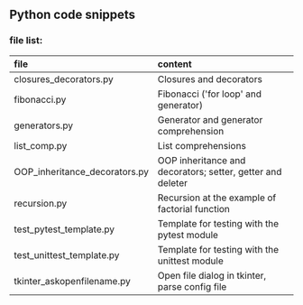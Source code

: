 ## Python code snippets

### file list:

|              file             |                           content                          |
|:------------------------------|:-----------------------------------------------------------|
| closures_decorators.py        | Closures and decorators                                    |
| fibonacci.py                  | Fibonacci ('for loop' and generator)                       |
| generators.py                 | Generator and generator comprehension                      |
| list_comp.py                  | List comprehensions                                        |
| OOP_inheritance_decorators.py | OOP inheritance and decorators; setter, getter and deleter |
| recursion.py                  | Recursion at the example of factorial function             |
| test_pytest_template.py       | Template for testing with the pytest module                |
| test_unittest_template.py     | Template for testing with the unittest module              |
| tkinter_askopenfilename.py    | Open file dialog in tkinter, parse config file             |
